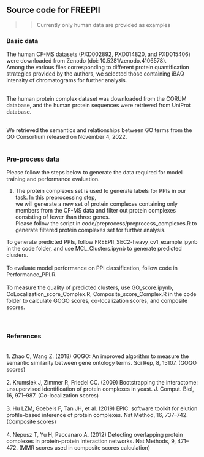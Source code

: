 ## Source code for FREEPII <br />
>> Currently only human data are provided as examples <br />

### Basic data
The human CF-MS datasets (PXD002892, PXD014820, and PXD015406) were downloaded from Zenodo (doi: 10.5281/zenodo.4106578). <br />
Among the various files corresponding to different protein quantification strategies provided by the authors, we selected those containing iBAQ intensity of chromatograms for further analysis. <br /> <br />

The human protein complex dataset was downloaded from the CORUM database, and the human protein sequences were retrieved from UniProt database. <br /><br />

We retrieved the semantics and relationships between GO terms from the GO Consortium released on November 4, 2022. <br /><br />

### Pre-process data
Please follow the steps below to generate the data required for model training and performance evaluation. <br />
1. The protein complexes set is used to generate labels for PPIs in our task. In this preprocessing step, <br />
   we will generate a new set of protein complexes containing only members from the CF-MS data and filter out protein complexes consisting of fewer than three genes. <br />
   Please follow the script in code/preprocess/preprocess_complexes.R to generate filtered protein complexes set for further analysis. <br />



To generate predicted PPIs, follow FREEPII_SEC2-heavy_cv1_example.ipynb in the code folder, and use MCL_Clusters.ipynb to generate predicted clusters.
<br />
<br />
To evaluate model performance on PPI classification, follow code in Performance_PPI.R.
<br />
<br />
To measure the quality of predicted clusters, use GO_score.ipynb, CoLocalization_score_Complex.R, Composite_score_Complex.R in the code folder to calculate GOGO scores, co-localization scores, and composite scores. <br />
<br />
<br />

### References
<br />
1. Zhao C, Wang Z. (2018) GOGO: An improved algorithm to measure the semantic similarity between gene ontology terms. Sci Rep, 8, 15107.  (GOGO scores)
<br />
<br />
2. Krumsiek J, Zimmer R, Friedel CC. (2009) Bootstrapping the interactome: unsupervised identification of protein complexes in yeast. J. Comput. Biol, 16, 971–987.  (Co-localization scores)
<br />
<br />
3. Hu LZM, Goebels F, Tan JH, et al. (2019) EPIC: software toolkit for elution profile-based inference of protein complexes. Nat Method, 16, 737–742.  (Composite scores)
<br />
<br />
4. Nepusz T, Yu H, Paccanaro A. (2012) Detecting overlapping protein complexes in protein-protein interaction networks. Nat Methods, 9, 471–472.  (MMR scores used in composite scores calculation)
<br />
